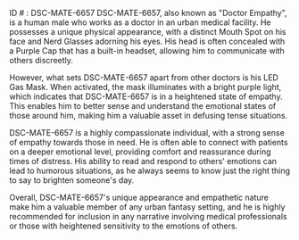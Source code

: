 ID # : DSC-MATE-6657
DSC-MATE-6657, also known as "Doctor Empathy", is a human male who works as a doctor in an urban medical facility. He possesses a unique physical appearance, with a distinct Mouth Spot on his face and Nerd Glasses adorning his eyes. His head is often concealed with a Purple Cap that has a built-in headset, allowing him to communicate with others discreetly. 

However, what sets DSC-MATE-6657 apart from other doctors is his LED Gas Mask. When activated, the mask illuminates with a bright purple light, which indicates that DSC-MATE-6657 is in a heightened state of empathy. This enables him to better sense and understand the emotional states of those around him, making him a valuable asset in defusing tense situations.

DSC-MATE-6657 is a highly compassionate individual, with a strong sense of empathy towards those in need. He is often able to connect with patients on a deeper emotional level, providing comfort and reassurance during times of distress. His ability to read and respond to others' emotions can lead to humorous situations, as he always seems to know just the right thing to say to brighten someone's day.

Overall, DSC-MATE-6657's unique appearance and empathetic nature make him a valuable member of any urban fantasy setting, and he is highly recommended for inclusion in any narrative involving medical professionals or those with heightened sensitivity to the emotions of others.